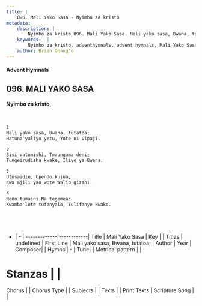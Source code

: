 ```yaml
---
title: |
    096. Mali Yako Sasa - Nyimbo za kristo
metadata:
    description: |
        Nyimbo za kristo 096. Mali Yako Sasa. Mali yako sasa, Bwana, tutatoa; Hatuna yaliyo yetu, Yote ni vipaji.  
    keywords:  |
        Nyimbo za kristo, adventhymnals, advent hymnals, Mali Yako Sasa, Mali yako sasa, Bwana, tutatoa;. 
    author: Brian Onang'o
---
```


#### Advent Hymnals
## 096. MALI YAKO SASA
####  Nyimbo za kristo,

```txt


1
Mali yako sasa, Bwana, tutatoa;
Hatuna yaliyo yetu, Yote ni vipaji.

2
Sisi watumishi, Twaungama deni;
Tungeirudisha kwake, Iliyo ya Bwana.

3
Utusaidie, Upendo kujua,
Kwa ajili yao wote Walio gizani.

4
Neno tumaini Na tegemea:
Kwamba lote tufanyalo, Tulifanye kwako.






```

- |   -  |
-------------|------------|
Title | Mali Yako Sasa |
Key |  |
Titles | undefined |
First Line | Mali yako sasa, Bwana, tutatoa; |
Author | 
Year | 
Composer| |
Hymnal|  - |
Tune|  |
Metrical pattern | |
# Stanzas |  |
Chorus |  |
Chorus Type |  |
Subjects | |
Texts |  |
Print Texts | 
Scripture Song |  |
    
